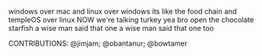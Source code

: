 windows over mac
and linux over windows
its like the food chain
and templeOS over linux
NOW we're talking turkey
yea bro open the chocolate starfish
a wise man said that one
a wise man said that one too

CONTRIBUTIONS: @jimjam; @obantanur; @bowtamer
